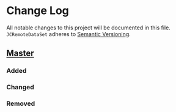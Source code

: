 # Change Log
All notable changes to this project will be documented in this file.
`JCRemoteDataSet` adheres to [Semantic Versioning](http://semver.org/).

## [Master](https://github.com/jaischeema/JCRemoteDataSet)
### Added

### Changed

### Removed
